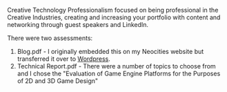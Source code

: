 Creative Technology Professionalism focused on being professional in the Creative Industries, creating and increasing your portfolio with content and networking through guest speakers and LinkedIn.

There were two assessments:
1. Blog.pdf - I originally embedded this on my Neocities website but transferred it over to [Wordpress](https://creativetechnologyprofessionalism.wordpress.com/).
2. Technical Report.pdf - There were a number of topics to choose from and I chose the "Evaluation of Game Engine Platforms for the Purposes of 2D and 3D Game Design" 
